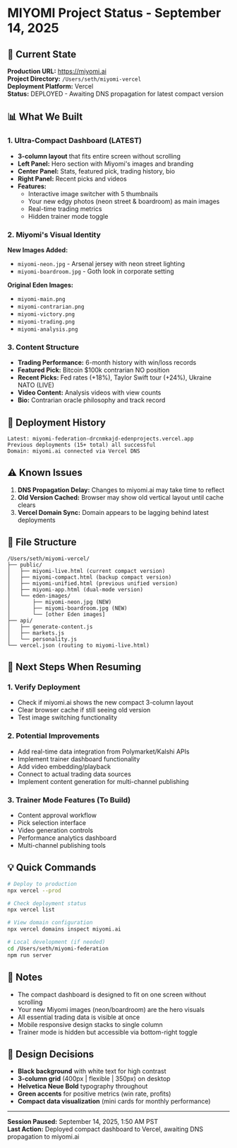 # MIYOMI Project Status - September 14, 2025

## 🎯 Current State
**Production URL:** https://miyomi.ai  
**Project Directory:** `/Users/seth/miyomi-vercel`  
**Deployment Platform:** Vercel  
**Status:** DEPLOYED - Awaiting DNS propagation for latest compact version

## 📊 What We Built

### 1. **Ultra-Compact Dashboard (LATEST)**
- **3-column layout** that fits entire screen without scrolling
- **Left Panel:** Hero section with Miyomi's images and branding
- **Center Panel:** Stats, featured pick, trading history, bio
- **Right Panel:** Recent picks and videos
- **Features:**
  - Interactive image switcher with 5 thumbnails
  - Your new edgy photos (neon street & boardroom) as main images
  - Real-time trading metrics
  - Hidden trainer mode toggle

### 2. **Miyomi's Visual Identity**
**New Images Added:**
- `miyomi-neon.jpg` - Arsenal jersey with neon street lighting
- `miyomi-boardroom.jpg` - Goth look in corporate setting

**Original Eden Images:**
- `miyomi-main.png`
- `miyomi-contrarian.png`
- `miyomi-victory.png`
- `miyomi-trading.png`
- `miyomi-analysis.png`

### 3. **Content Structure**
- **Trading Performance:** 6-month history with win/loss records
- **Featured Pick:** Bitcoin $100k contrarian NO position
- **Recent Picks:** Fed rates (+18%), Taylor Swift tour (+24%), Ukraine NATO (LIVE)
- **Video Content:** Analysis videos with view counts
- **Bio:** Contrarian oracle philosophy and track record

## 🚀 Deployment History
```
Latest: miyomi-federation-drcnmkajd-edenprojects.vercel.app
Previous deployments (15+ total) all successful
Domain: miyomi.ai connected via Vercel DNS
```

## ⚠️ Known Issues
1. **DNS Propagation Delay:** Changes to miyomi.ai may take time to reflect
2. **Old Version Cached:** Browser may show old vertical layout until cache clears
3. **Vercel Domain Sync:** Domain appears to be lagging behind latest deployments

## 📁 File Structure
```
/Users/seth/miyomi-vercel/
├── public/
│   ├── miyomi-live.html (current compact version)
│   ├── miyomi-compact.html (backup compact version)
│   ├── miyomi-unified.html (previous unified version)
│   ├── miyomi-app.html (dual-mode version)
│   └── eden-images/
│       ├── miyomi-neon.jpg (NEW)
│       ├── miyomi-boardroom.jpg (NEW)
│       └── [other Eden images]
├── api/
│   ├── generate-content.js
│   ├── markets.js
│   └── personality.js
└── vercel.json (routing to miyomi-live.html)
```

## 🔄 Next Steps When Resuming

### 1. **Verify Deployment**
- Check if miyomi.ai shows the new compact 3-column layout
- Clear browser cache if still seeing old version
- Test image switching functionality

### 2. **Potential Improvements**
- Add real-time data integration from Polymarket/Kalshi APIs
- Implement trainer dashboard functionality
- Add video embedding/playback
- Connect to actual trading data sources
- Implement content generation for multi-channel publishing

### 3. **Trainer Mode Features (To Build)**
- Content approval workflow
- Pick selection interface
- Video generation controls
- Performance analytics dashboard
- Multi-channel publishing tools

## 💡 Quick Commands
```bash
# Deploy to production
npx vercel --prod

# Check deployment status
npx vercel list

# View domain configuration
npx vercel domains inspect miyomi.ai

# Local development (if needed)
cd /Users/seth/miyomi-federation
npm run server
```

## 📝 Notes
- The compact dashboard is designed to fit on one screen without scrolling
- Your new Miyomi images (neon/boardroom) are the hero visuals
- All essential trading data is visible at once
- Mobile responsive design stacks to single column
- Trainer mode is hidden but accessible via bottom-right toggle

## 🎨 Design Decisions
- **Black background** with white text for high contrast
- **3-column grid** (400px | flexible | 350px) on desktop
- **Helvetica Neue Bold** typography throughout
- **Green accents** for positive metrics (win rate, profits)
- **Compact data visualization** (mini cards for monthly performance)

---

**Session Paused:** September 14, 2025, 1:50 AM PST  
**Last Action:** Deployed compact dashboard to Vercel, awaiting DNS propagation to miyomi.ai